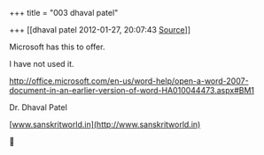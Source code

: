 +++
title = "003 dhaval patel"

+++
[[dhaval patel	2012-01-27, 20:07:43 [Source](https://groups.google.com/g/bvparishat/c/1lbQLvNCVpI)]]



Microsoft has this to offer.

I have not used it.

  

<http://office.microsoft.com/en-us/word-help/open-a-word-2007-document-in-an-earlier-version-of-word-HA010044473.aspx#BM1>

  

Dr. Dhaval Patel

[www.sanskritworld.in](http://www.sanskritworld.in)



